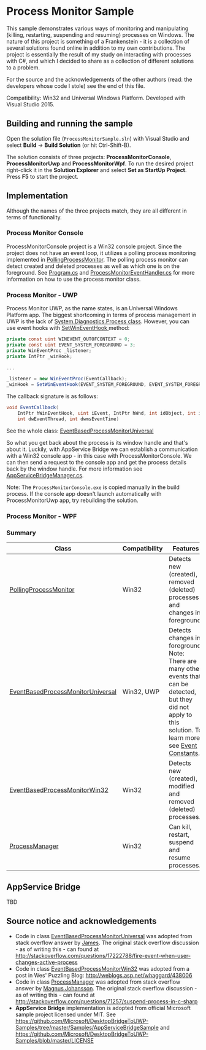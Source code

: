 Process Monitor Sample
======================

This sample demonstrates various ways of monitoring and manipulating (killing,
restarting, suspending and resuming) processes on Windows. The nature of this
project is something of a Frankenstein - it is a collection of several solutions
found online in addition to my own contributions. The project is essentially the
result of my study on interacting with processes with C#, and which I decided to
share as a collection of different solutions to a problem.

For the source and the acknowledgements of the other authors (read: the
developers whose code I stole) see the end of this file.

Compatibility: Win32 and Universal Windows Platform. Developed with Visual
Studio 2015.

## Building and running the sample ##

Open the solution file (`ProcessMonitorSample.sln`) with Visual Studio and
select **Build** -> **Build Solution** (or hit Ctrl-Shift-B).

The solution consists of three projects: **ProcessMonitorConsole**,
**ProcessMonitorUwp** and **ProcessMonitorWpf**. To run the desired
project right-click it in the **Solution Explorer** and select
**Set as StartUp Project**. Press **F5** to start the project.

## Implementation ##

Although the names of the three projects match, they are all different in terms
of functionality.

### Process Monitor Console ###

ProcessMonitorConsole project is a Win32 console project. Since the project
does not have an event loop, it utilizes a polling process monitoring
implemented in [PollingProcessMonitor](https://github.com/tompaana/my-2-bits/blob/master/ProcessMonitorSample/SharedCode/ProcessMonitoring/PollingProcessMonitor.cs).
The polling process monitor can detect created and deleted processes as well as
which one is on the foreground. See [Program.cs](https://github.com/tompaana/my-2-bits/blob/master/ProcessMonitorSample/ProcessMonitorConsole/Program.cs)
and [ProcessMonitorEventHandler.cs](https://github.com/tompaana/my-2-bits/blob/master/ProcessMonitorSample/ProcessMonitorConsole/ProcessMonitorEventHandler.cs)
for more information on how to use the process monitor class.

### Process Monitor - UWP ###

Process Monitor UWP, as the name states, is an Universal Windows Platform app.
The biggest shortcoming in terms of process management in UWP is the lack of
[System.Diagnostics.Process class](https://msdn.microsoft.com/en-us/library/system.diagnostics.process(v=vs.110).aspx).
However, you can use event hooks with [SetWinEventHook ](https://msdn.microsoft.com/en-us/library/windows/desktop/dd373640(v=vs.85).aspx)
method:

```cs
private const uint WINEVENT_OUTOFCONTEXT = 0;
private const uint EVENT_SYSTEM_FOREGROUND = 3;
private WinEventProc _listener;
private IntPtr _winHook;
        
...

_listener = new WinEventProc(EventCallback);
_winHook = SetWinEventHook(EVENT_SYSTEM_FOREGROUND, EVENT_SYSTEM_FOREGROUND, IntPtr.Zero, _listener, 0, 0, WINEVENT_OUTOFCONTEXT);
```

The callback signature is as follows:

```cs
void EventCallback(
    IntPtr hWinEventHook, uint iEvent, IntPtr hWnd, int idObject, int idChild,
    int dwEventThread, int dwmsEventTime)
```

See the whole class: [EventBasedProcessMonitorUniversal](https://github.com/tompaana/my-2-bits/blob/master/ProcessMonitorSample/SharedCode/ProcessMonitoring/EventBasedProcessMonitorUniversal.cs)

So what you get back about the process is its window handle and that's about it.
Luckily, with AppService Bridge we can establish a communication with a Win32
console app - in this case with ProcessMonitorConsole. We can then send a
request to the console app and get the process details back by the window
handle. For more information see [AppServiceBridgeManager.cs](https://github.com/tompaana/my-2-bits/blob/master/ProcessMonitorSample/ProcessMonitorUwp/AppServiceBridgeManager.cs).

Note: The `ProcessMonitorConsole.exe` is copied manually in the build process.
If the console app doesn't launch automatically with ProcessMonitorUwp app, try
rebuilding the solution.

### Process Monitor - WPF ###

### Summary ###

| Class                                                                                                                                                                         | Compatibility | Features                                                                                                                                                                                                                                              |
| ----------------------------------------------------------------------------------------------------------------------------------------------------------------------------- | ------------- | ----------------------------------------------------------------------------------------------------------------------------------------------------------------------------------------------------------------------------------------------------- |
| [PollingProcessMonitor](https://github.com/tompaana/my-2-bits/blob/master/ProcessMonitorSample/SharedCode/ProcessMonitoring/PollingProcessMonitor.cs)                         | Win32         | Detects new (created), removed (deleted) processes and changes in foreground.                                                                                                                                                                         |
| [EventBasedProcessMonitorUniversal](https://github.com/tompaana/my-2-bits/blob/master/ProcessMonitorSample/SharedCode/ProcessMonitoring/EventBasedProcessMonitorUniversal.cs) | Win32, UWP    | Detects changes in foreground. Note: There are many other events that can be detected, but they did not apply to this solution. To learn more see [Event Constants](https://msdn.microsoft.com/en-us/library/windows/desktop/dd318066(v=vs.85).aspx). |
| [EventBasedProcessMonitorWin32](https://github.com/tompaana/my-2-bits/blob/master/ProcessMonitorSample/SharedCode/ProcessMonitoring/EventBasedProcessMonitorWin32.cs)         | Win32         | Detects new (created), modified and removed (deleted) processes.                                                                                                                                                                                      |
| [ProcessManager](https://github.com/tompaana/my-2-bits/blob/master/ProcessMonitorSample/SharedCode/ProcessMonitoring/ProcessManager.cs)                                       | Win32         | Can kill, restart, suspend and resume processes.                                                                                                                                                                                                      |

## AppService Bridge ##

TBD

## Source notice and acknowledgements ##

* Code in class [EventBasedProcessMonitorUniversal](https://github.com/tompaana/my-2-bits/blob/master/ProcessMonitorSample/SharedCode/ProcessMonitoring/EventBasedProcessMonitorUniversal.cs)
  was adopted from stack overflow answer by [James](http://stackoverflow.com/users/82586/james).
  The original stack overflow discussion - as of writing this - can found at
  http://stackoverflow.com/questions/17222788/fire-event-when-user-changes-active-process
* Code in class [EventBasedProcessMonitorWin32](https://github.com/tompaana/my-2-bits/blob/master/ProcessMonitorSample/SharedCode/ProcessMonitoring/EventBasedProcessMonitorWin32.cs)
  was adopted from a post in Wes' Puzzling Blog: http://weblogs.asp.net/whaggard/438006
* Code in class [ProcessManager](https://github.com/tompaana/my-2-bits/blob/master/ProcessMonitorSample/SharedCode/ProcessMonitoring/ProcessManager.cs)
  was adopted from stack overflow answer by [Magnus Johansson](http://stackoverflow.com/users/3584/magnus).
  The original stack overflow discussion - as of writing this - can found at
  http://stackoverflow.com/questions/71257/suspend-process-in-c-sharp
* **AppService Bridge** implementation is adopted from official Microsoft sample
  project licensed under MIT. See https://github.com/Microsoft/DesktopBridgeToUWP-Samples/tree/master/Samples/AppServiceBridgeSample
  and https://github.com/Microsoft/DesktopBridgeToUWP-Samples/blob/master/LICENSE

